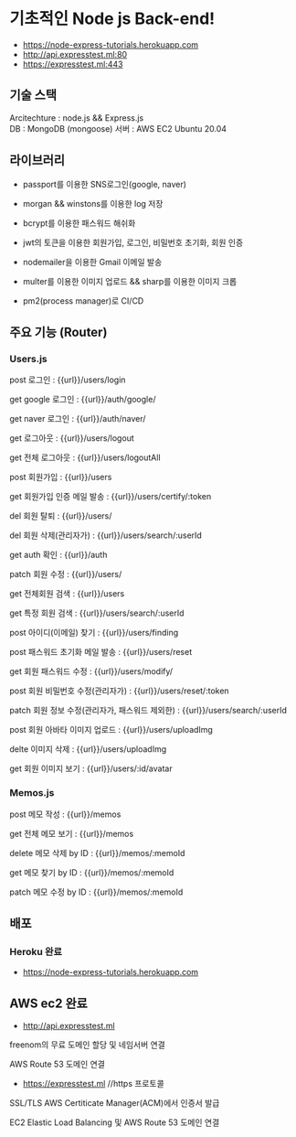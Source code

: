# 기초적인 Node js Back-end!

- https://node-express-tutorials.herokuapp.com
- http://api.expresstest.ml:80
- https://expresstest.ml:443

## 기술 스택

Arcitechture : node.js && Express.js  
DB : MongoDB (mongoose)
서버 : AWS EC2 Ubuntu 20.04

## 라이브러리

- passport를 이용한 SNS로그인(google, naver)
- morgan && winstons를 이용한 log 저장
- bcrypt를 이용한 패스워드 해쉬화
- jwt의 토큰을 이용한 회원가입, 로그인, 비밀번호 초기화, 회원 인증
- nodemailer을 이용한 Gmail 이메일 발송
- multer를 이용한 이미지 업로드 && sharp를 이용한 이미지 크롭

- pm2(process manager)로 CI/CD

## 주요 기능 (Router)

### Users.js

post 로그인 : {{url}}/users/login

get google 로그인 : {{url}}/auth/google/

get naver 로그인 : {{url}}/auth/naver/

get 로그아웃 : {{url}}/users/logout

get 전체 로그아웃 : {{url}}/users/logoutAll

post 회원가입 : {{url}}/users

get 회원가입 인증 메일 발송 : {{url}}/users/certify/:token

del 회원 탈퇴 : {{url}}/users/

del 회원 삭제(관리자가) : {{url}}/users/search/:userId

get auth 확인 : {{url}}/auth

patch 회원 수정 : {{url}}/users/

get 전체회원 검색 : {{url}}/users

get 특정 회원 검색 : {{url}}/users/search/:userId

post 아이디(이메일) 찾기 : {{url}}/users/finding

post 패스워드 초기화 메일 발송 : {{url}}/users/reset

get 회원 패스워드 수정 : {{url}}/users/modify/

post 회원 비밀번호 수정(관리자가) : {{url}}/users/reset/:token

patch 회원 정보 수정(관리자가, 패스워드 제외한) : {{url}}/users/search/:userId

post 회원 아바타 이미지 업로드 : {{url}}/users/uploadImg

delte 이미지 삭제 : {{url}}/users/uploadImg

get 회원 이미지 보기 : {{url}}/users/:id/avatar

### Memos.js

post 메모 작성 : {{url}}/memos

get 전체 메모 보기 : {{url}}/memos

delete 메모 삭제 by ID : {{url}}/memos/:memoId

get 메모 찾기 by ID : {{url}}/memos/:memoId

patch 메모 수정 by ID : {{url}}/memos/:memoId

## 배포

### Heroku 완료

- https://node-express-tutorials.herokuapp.com

## AWS ec2 완료

- http://api.expresstest.ml

freenom의 무료 도메인 할당 및 네임서버 연결

AWS Route 53 도메인 연결

- https://expresstest.ml //https 프로토콜

SSL/TLS AWS Certiticate Manager(ACM)에서 인증서 발급

EC2 Elastic Load Balancing 및 AWS Route 53 도메인 연결
